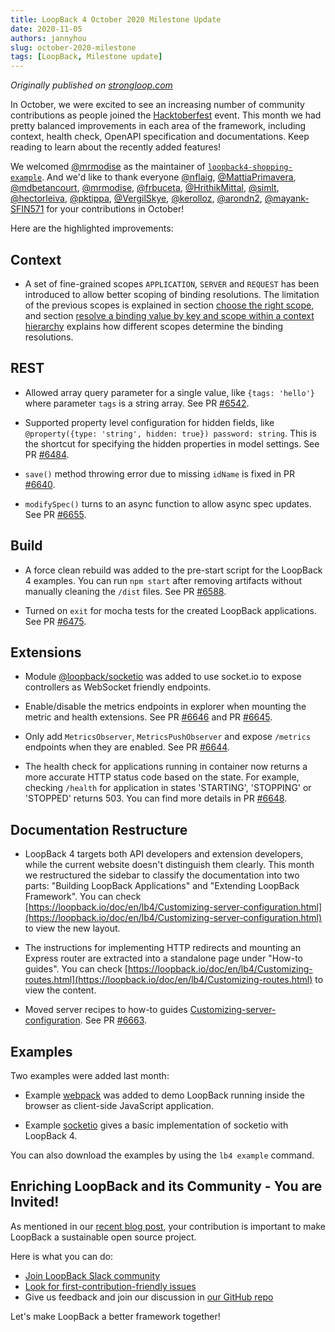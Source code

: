 ```yaml
---
title: LoopBack 4 October 2020 Milestone Update
date: 2020-11-05
authors: jannyhou
slug: october-2020-milestone
tags: [LoopBack, Milestone update]
---
```


_Originally published on [strongloop.com](https://strongloop.com)_

In October, we were excited to see an increasing number of community contributions as people joined the [Hacktoberfest](https://strongloop.com/strongblog/2020-hacktoberfest/) event. This month we had pretty balanced improvements in each area of the framework, including context, health check, OpenAPI specification and documentations. Keep reading to learn about the recently added features!

<!--truncate-->

We welcomed [@mrmodise](https://github.com/mrmodise) as the maintainer of [`loopback4-shopping-example`](https://github.com/strongloop/loopback4-example-shopping). And we'd like to thank everyone [@nflaig](https://github.com/nflaig), [@MattiaPrimavera](https://github.com/MattiaPrimavera), [@mdbetancourt](https://github.com/mdbetancourt), [@mrmodise](https://github.com/mrmodise), [@frbuceta](https://github.com/frbuceta), [@HrithikMittal](https://github.com/HrithikMittal), [@simlt](https://github.com/simlt), [@hectorleiva](https://github.com/hectorleiva), [@pktippa](https://github.com/pktippa), [@VergilSkye](https://github.com/VergilSkye), [@kerolloz](https://github.com/kerolloz), [@arondn2](https://github.com/arondn2), [@mayank-SFIN571](https://github.com/mayank-SFIN571) for your contributions in October!

Here are the highlighted improvements:

## Context

- A set of fine-grained scopes `APPLICATION`, `SERVER` and `REQUEST` has been introduced to allow better
scoping of binding resolutions. The limitation of the previous scopes is explained in section [choose the right scope](https://loopback.io/doc/en/lb4/Binding.html#choose-the-right-scope), and section [resolve a binding value by key and scope within a context hierarchy](https://loopback.io/doc/en/lb4/Binding.html#resolve-a-binding-value-by-key-and-scope-within-a-context-hierarchy) explains how different scopes determine the binding resolutions.

## REST

- Allowed array query parameter for a single value, like `{tags: 'hello'}` where parameter `tags` is a string array. See PR [#6542](https://github.com/strongloop/loopback-next/pull/6542).

- Supported property level configuration for hidden fields, like `@property({type: 'string', hidden: true}) password: string`. This is the shortcut for specifying the hidden properties in model settings. See PR [#6484](https://github.com/strongloop/loopback-next/pull/6484).

- `save()` method throwing error due to missing `idName` is fixed in PR [#6640](https://github.com/strongloop/loopback-next/pull/6640).

- `modifySpec()` turns to an async function to allow async spec updates. See PR [#6655](https://github.com/strongloop/loopback-next/pull/6655).

## Build

- A force clean rebuild was added to the pre-start script for the LoopBack 4 examples. You can run `npm start` after removing artifacts without manually cleaning the `/dist` files. See PR [#6588](https://github.com/strongloop/loopback-next/pull/6588).

- Turned on `exit` for mocha tests for the created LoopBack applications. See PR [#6475](https://github.com/strongloop/loopback-next/pull/6475).

## Extensions

- Module [@loopback/socketio](https://github.com/strongloop/loopback-next/tree/master/extensions/socketio) was added to use socket.io to expose controllers as WebSocket friendly endpoints.

- Enable/disable the metrics endpoints in explorer when mounting the metric and health extensions. See PR [#6646](https://github.com/strongloop/loopback-next/pull/6646) and PR [#6645](https://github.com/strongloop/loopback-next/pull/6645).

- Only add `MetricsObserver`, `MetricsPushObserver` and expose `/metrics` endpoints when they are enabled. See PR [#6644](https://github.com/strongloop/loopback-next/pull/6644).

- The health check for applications running in container now returns a more accurate HTTP status code based on the state. For example, checking `/health` for application in states 'STARTING', 'STOPPING' or 'STOPPED' returns 503. You can find more details in PR [#6648](https://github.com/strongloop/loopback-next/pull/6648).

## Documentation Restructure

- LoopBack 4 targets both API developers and extension developers, while the current website doesn't distinguish them clearly. This month we restructured the sidebar to classify the documentation into two parts: "Building LoopBack Applications" and "Extending LoopBack Framework". You can check [https://loopback.io/doc/en/lb4/Customizing-server-configuration.html](https://loopback.io/doc/en/lb4/Customizing-server-configuration.html) to view the new layout.

- The instructions for implementing HTTP redirects and mounting an Express router are extracted into a standalone page under "How-to guides". You can check [https://loopback.io/doc/en/lb4/Customizing-routes.html](https://loopback.io/doc/en/lb4/Customizing-routes.html) to view the content.

- Moved server recipes to how-to guides [Customizing-server-configuration](https://loopback.io/doc/en/lb4/Customizing-server-configuration.html). See PR [#6663](https://github.com/strongloop/loopback-next/pull/6663).

## Examples

Two examples were added last month:

- Example [webpack](https://github.com/strongloop/loopback-next/tree/master/examples/webpack) was added to demo LoopBack running inside the browser as client-side JavaScript application.

- Example [socketio](https://github.com/strongloop/loopback-next/tree/master/examples/socketio) gives a basic implementation of socketio with LoopBack 4.

You can also download the examples by using the `lb4 example` command.

## Enriching LoopBack and its Community - You are Invited!

As mentioned in our [recent blog post](https://strongloop.com/strongblog/2020-community-contribution/), your contribution is important to make LoopBack a sustainable open source project. 

Here is what you can do:
- [Join LoopBack Slack community](https://join.slack.com/t/loopbackio/shared_invite/zt-8lbow73r-SKAKz61Vdao~_rGf91pcsw)
- [Look for first-contribution-friendly issues](https://github.com/strongloop/loopback-next/issues?q=is%3Aissue+is%3Aopen+label%3A%22good+first+issue%22)
- Give us feedback and join our discussion in [our GitHub repo](https://github.com/strongloop/loopback-next)

Let's make LoopBack a better framework together!
